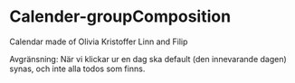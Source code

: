 # Calender-groupComposition
Calendar made of Olivia Kristoffer Linn and Filip

Avgränsning: När vi klickar ur en dag ska default (den innevarande dagen) synas, och inte alla todos som finns.
